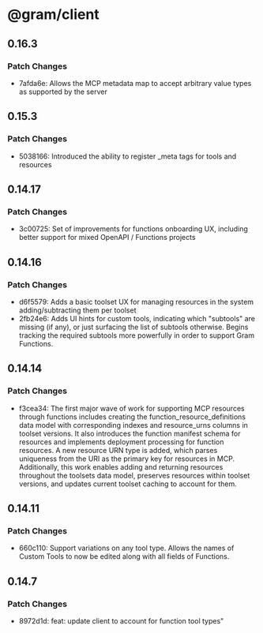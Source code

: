 # @gram/client

## 0.16.3

### Patch Changes

- 7afda6e: Allows the MCP metadata map to accept arbitrary value types as supported by the server

## 0.15.3

### Patch Changes

- 5038166: Introduced the ability to register \_meta tags for tools and resources

## 0.14.17

### Patch Changes

- 3c00725: Set of improvements for functions onboarding UX, including better support for mixed OpenAPI / Functions projects

## 0.14.16

### Patch Changes

- d6f5579: Adds a basic toolset UX for managing resources in the system adding/subtracting them per toolset
- 2fb24e6: Adds UI hints for custom tools, indicating which "subtools" are missing (if any), or just surfacing the list of subtools otherwise. Begins tracking the required subtools more powerfully in order to support Gram Functions.

## 0.14.14

### Patch Changes

- f3cea34: The first major wave of work for supporting MCP resources through functions includes creating the function_resource_definitions data model with corresponding indexes and resource_urns columns in toolset versions. It also introduces the function manifest schema for resources and implements deployment processing for function resources. A new resource URN type is added, which parses uniqueness from the URI as the primary key for resources in MCP. Additionally, this work enables adding and returning resources throughout the toolsets data model, preserves resources within toolset versions, and updates current toolset caching to account for them.

## 0.14.11

### Patch Changes

- 660c110: Support variations on any tool type. Allows the names of Custom Tools to now be edited along with all fields of Functions.

## 0.14.7

### Patch Changes

- 8972d1d: feat: update client to account for function tool types"
